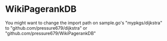 # WikiPagerankDB
You might want to change the import path on sample.go's "mypkgs/dijkstra" to "github.com/pressure679/dijkstra" or "github.com/pressure679/WikiPagerankDB"
